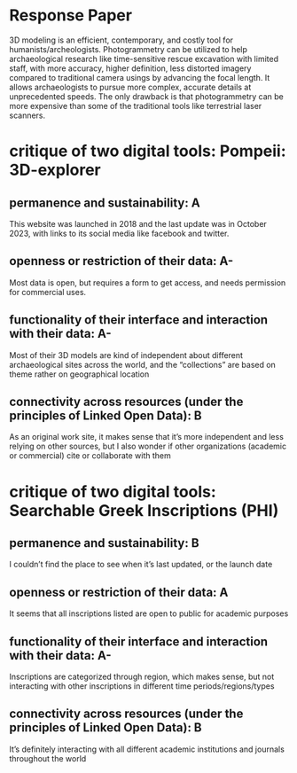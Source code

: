 # Response Paper
3D modeling is an efficient, contemporary, and costly tool for humanists/archeologists. Photogrammetry can be utilized to help archaeological research like time-sensitive rescue excavation with limited staff, with more accuracy, higher definition, less distorted imagery compared to traditional camera usings by advancing the focal length. It allows archaeologists to pursue more complex, accurate details at unprecedented speeds. The only drawback is that photogrammetry can be more expensive than some of the traditional tools like terrestrial laser scanners. 

# critique of two digital tools: Pompeii: 3D-explorer
## permanence and sustainability: A
This website was launched in 2018 and the last update was in October 2023, with links to its social media like facebook and twitter. 
## openness or restriction of their data: A-
Most data is open, but requires a form to get access, and needs permission for commercial uses. 
## functionality of their interface and interaction with their data: A-
Most of their 3D models are kind of independent about different archaeological sites across the world, and the “collections” are based on theme rather on geographical location
## connectivity across resources (under the principles of Linked Open Data): B
As an original work site, it makes sense that it’s more independent and less relying on other sources, but I also wonder if other organizations (academic or commercial) cite or collaborate with them

# critique of two digital tools: Searchable Greek Inscriptions (PHI)
## permanence and sustainability: B
I couldn’t find the place to see when it’s last updated, or the launch date
## openness or restriction of their data: A
It seems that all inscriptions listed are open to public for academic purposes 
## functionality of their interface and interaction with their data: A-
Inscriptions are categorized through region, which makes sense, but not interacting with other inscriptions in different time periods/regions/types
## connectivity across resources (under the principles of Linked Open Data): B
It’s definitely interacting with all different academic institutions and journals throughout the world
